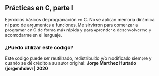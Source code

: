 ## Prácticas en C, parte I
Ejercicios básicos de programación en C. No se aplican memoria dinámica ni paso de argumentos a funciones. Me sirvieron para comenzar a programar en C de forma más rápida y para aprender a desenvolverme y acomodarme en el lenguaje.

### ¿Puedo utilizar este código?
Este codigo puede ser reutilizado, redistribuido y/o modificado siempre y cuando se dé crédito a su autor original:
<b>Jorge Martínez Hurtado (jorgemhdev) | 2020<b>
